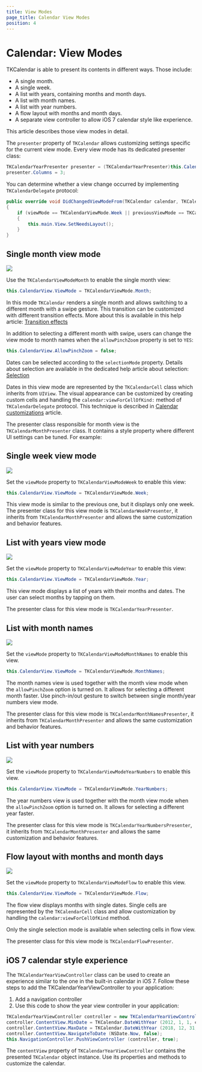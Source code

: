 ```yaml
---
title: View Modes
page_title: Calendar View Modes
position: 4
---
```


# Calendar: View Modes

TKCalendar is able to present its contents in different ways. Those include:

- A single month.
- A single week.
- A list with years, containing months and month days.
- A list with month names.
- A list with year numbers.
- A flow layout with months and month days.
- A separate view controller to allow iOS 7 calendar style like experience.

This article describes those view modes in detail.

The <code>presenter</code> property of <code>TKCalendar</code> allows customizing settings specific for the current view mode. Every view mode has its dedicated presenter class:

<snippet id='view-modes-presenter'/>

<snippet id='view-modes-presenter-swift'/>

```C#
TKCalendarYearPresenter presenter = (TKCalendarYearPresenter)this.CalendarView.Presenter;
presenter.Columns = 3;
```

You can determine whether a view change occurred by implementing <code>TKCalendarDelegate</code> protocol:

<snippet id='view-modes-changeviewmode'/>

<snippet id='view-modes-changeviewmode-swift'/>

```C#
public override void DidChangedViewModeFrom(TKCalendar calendar, TKCalendarViewMode previousViewMode, TKCalendarViewMode viewMode)
{
    if (viewMode == TKCalendarViewMode.Week || previousViewMode == TKCalendarViewMode.Week)
    {
        this.main.View.SetNeedsLayout();
    }
}
```

## Single month view mode ##

<img src="../images/calendar-gettingstarted001.png"/>

Use the <code>TKCalendarViewModeMonth</code> to enable the single month view:

<snippet id='view-modes-month'/>

<snippet id='view-modes-month-swift'/>

```C#
this.CalendarView.ViewMode = TKCalendarViewMode.Month;
```

In this mode <code>TKCalendar</code> renders a single month and allows switching to a different month with a swipe gesture. This transition can be customized with different transition effects. More about this is available in this help article: [Transition effects](view-transitions)

In addition to selecting a different month with swipe, users can change the view mode to month names when the <code>allowPinchZoom</code> property is set to <code>YES</code>:

<snippet id='view-modes-pinchzoom'/>

<snippet id='view-modes-pinchzoom-swift'/>

```C#
this.CalendarView.AllowPinchZoom = false;
```

Dates can be selected according to the <code>selectionMode</code> property. Details about selection are available in the dedicated help article about selection: [Selection](selection)

Dates in this view mode are represented by the <code>TKCalendarCell</code> class which inherits from <code>UIView</code>. The visual appearance can be customized by creating custom cells and handling the <code>calendar:viewForCellOfKind:</code> method of <code>TKCalendarDelegate</code> protocol. This technique is described in [Calendar customizations](customizations) article.

The presenter class responsible for month view is the <code>TKCalendarMonthPresenter</code> class. It contains a style property where different UI settings can be tuned. For example:

<snippet id='view-modes-monthpresenter'/>

<snippet id='view-modes-monthpresenter-swift'/>

<snippet id='view-modes-monthpresenter-cs'/>

## Single week view mode ##

<img src="../images/calendar-view-modes001.png"/>

Set the <code>viewMode</code> property to <code>TKCalendarViewModeWeek</code> to enable this view:

<snippet id='view-modes-week'/>

<snippet id='view-modes-week-swift'/>

```C#
this.CalendarView.ViewMode = TKCalendarViewMode.Week;
```

This view mode is similar to the previous one, but it displays only one week. The presenter class for this view mode is <code>TKCalendarWeekPresenter</code>, it inherits from <code>TKCalendarMonthPresenter</code> and allows the same customization and behavior features.

## List with years view mode ##

<img src="../images/calendar-view-modes002.png"/>

Set the <code>viewMode</code> property to <code>TKCalendarViewModeYear</code> to enable this view:

<snippet id='getting-started-viewmodeyear'/>

<snippet id='getting-started-viewmodeyear-swift'/>

```C#
this.CalendarView.ViewMode = TKCalendarViewMode.Year;
```

This view mode displays a list of years with their months and dates. The user can select months by tapping on them.

The presenter class for this view mode is <code>TKCalendarYearPresenter</code>.

## List with month names ##

<img src="../images/calendar-view-modes003.png"/>

Set the <code>viewMode</code> property to <code>TKCalendarViewModeMonthNames</code> to enable this view.

<snippet id='view-modes-monthnames'/>

<snippet id='view-modes-monthnames-swift'/>

```C#
this.CalendarView.ViewMode = TKCalendarViewMode.MonthNames;
```

The month names view is used together with the month view mode when the <code>allowPinchZoom</code> option is turned on. It allows for selecting a different month faster. Use pinch-in/out gesture to switch between single month/year numbers view mode.

The presenter class for this view mode is <code>TKCalendarMonthNamesPresenter</code>, it inherits from <code>TKCalendarMonthPresenter</code> and allows the same customization and behavior features.

## List with year numbers ##

<img src="../images/calendar-view-modes004.png"/>

Set the <code>viewMode</code> property to <code>TKCalendarViewModeYearNumbers</code> to enable this view.

<snippet id='view-modes-yearnumber'/>

<snippet id='view-modes-yearnumber-swift'/>

```C#
this.CalendarView.ViewMode = TKCalendarViewMode.YearNumbers;
```

The year numbers view is used together with the month view mode when the <code>allowPinchZoom</code> option is turned on. It allows for selecting a different year faster.

The presenter class for this view mode is <code>TKCalendarYearNumbersPresenter</code>, it inherits from <code>TKCalendarMonthPresenter</code> and allows the same customization and behavior features.

## Flow layout with months and month days ##

<img src="../images/calendar-view-modes005.png"/>

Set the <code>viewMode</code> property to <code>TKCalendarViewModeFlow</code> to enable this view.

<snippet id='view-modes-flow'/>

<snippet id='view-modes-flow-swift'/>

```C#
this.CalendarView.ViewMode = TKCalendarViewMode.Flow;
```

The flow view displays months with single dates. Single cells are represented by the <code>TKCalendarCell</code> class and allow customization by handling the <code>calendar:viewForCellOfKind</code> method.

Only the single selection mode is available when selecting cells in flow view.

The presenter class for this view mode is <code>TKCalendarFlowPresenter</code>.

## iOS 7 calendar style experience ##

The <code>TKCalendarYearViewController</code> class can be used to create an experience similar to the one in the built-in calendar in iOS 7. Follow these steps to add the TKCalendarYearViewController to your application:

1. Add a navigation controller
2. Use this code to show the year view controller in your application:

<snippet id='view-modes-viewcontroller'/>

<snippet id='view-modes-viewcontroller-swift'/>

```C#
TKCalendarYearViewController controller = new TKCalendarYearViewController ();
controller.ContentView.MinDate = TKCalendar.DateWithYear (2012, 1, 1, calendar);
controller.ContentView.MaxDate = TKCalendar.DateWithYear (2018, 12, 31, calendar);
controller.ContentView.NavigateToDate (NSDate.Now, false);
this.NavigationController.PushViewController (controller, true);
```

The <code>contentView</code> property of <code>TKCalendarYearViewController</code> contains the presented <code>TKCalendar</code> object instance. Use its properties and methods to customize the calendar. 

